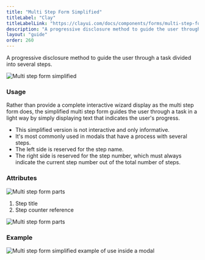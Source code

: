 ```yaml
---
title: "Multi Step Form Simplified"
titleLabel: "Clay"
titleLabelLink: "https://clayui.com/docs/components/forms/multi-step-form-simplified.html"
description: "A progressive disclosure method to guide the user through a task divided into several steps."
layout: "guide"
order: 260
---
```


A progressive disclosure method to guide the user through a task divided into several steps.

![Multi step form simplified](/images/lexicon/MultiStepFormSimplified.jpg)

### Usage

Rather than provide a complete interactive wizard display as the multi step form does, the simplified multi step form guides the user through a task in a light way by simply displaying text that indicates the user's progress.

* This simplified version is not interactive and only informative.
* It's most commonly used in modals that have a process with several steps.
* The left side is reserved for the step name.
* The right side is reserved for the step number, which must always indicate the current step number out of the total number of steps.

### Attributes

![Multi step form parts](/images/lexicon/MultiStepFormSimpliParts.jpg)

1. Step title
2. Step counter reference

![Multi step form parts](/images/lexicon/MultiStepFormSimpliMetrics.jpg)


### Example

![Multi step form simplified example of use inside a modal](/images/lexicon/MultiStepFormSimplifiedExample.jpg)

